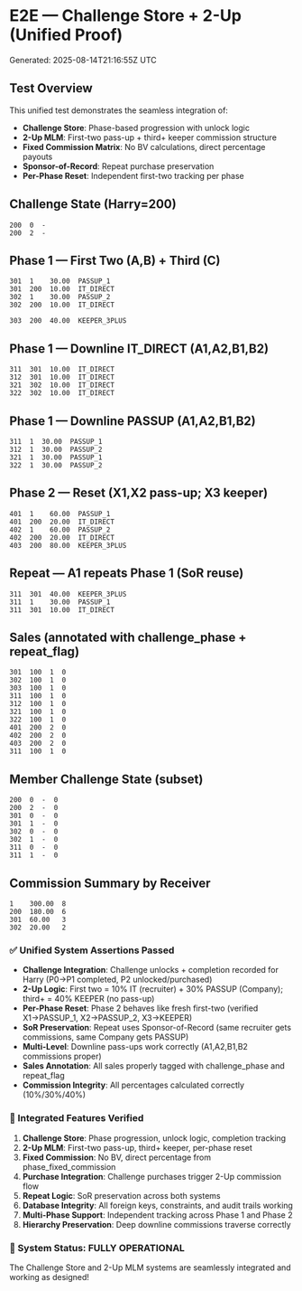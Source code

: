 # E2E — Challenge Store + 2-Up (Unified Proof)
Generated: 2025-08-14T21:16:55Z UTC

## Test Overview
This unified test demonstrates the seamless integration of:
- **Challenge Store**: Phase-based progression with unlock logic
- **2-Up MLM**: First-two pass-up + third+ keeper commission structure
- **Fixed Commission Matrix**: No BV calculations, direct percentage payouts
- **Sponsor-of-Record**: Repeat purchase preservation
- **Per-Phase Reset**: Independent first-two tracking per phase

## Challenge State (Harry=200)
```
200  0  -
200  2  -
```

## Phase 1 — First Two (A,B) + Third (C)
```
301  1    30.00  PASSUP_1
301  200  10.00  IT_DIRECT
302  1    30.00  PASSUP_2
302  200  10.00  IT_DIRECT
```
```
303  200  40.00  KEEPER_3PLUS
```

## Phase 1 — Downline IT_DIRECT (A1,A2,B1,B2)
```
311  301  10.00  IT_DIRECT
312  301  10.00  IT_DIRECT
321  302  10.00  IT_DIRECT
322  302  10.00  IT_DIRECT
```

## Phase 1 — Downline PASSUP (A1,A2,B1,B2)
```
311  1  30.00  PASSUP_1
312  1  30.00  PASSUP_2
321  1  30.00  PASSUP_1
322  1  30.00  PASSUP_2
```

## Phase 2 — Reset (X1,X2 pass-up; X3 keeper)
```
401  1    60.00  PASSUP_1
401  200  20.00  IT_DIRECT
402  1    60.00  PASSUP_2
402  200  20.00  IT_DIRECT
403  200  80.00  KEEPER_3PLUS
```

## Repeat — A1 repeats Phase 1 (SoR reuse)
```
311  301  40.00  KEEPER_3PLUS
311  1    30.00  PASSUP_1
311  301  10.00  IT_DIRECT
```

## Sales (annotated with challenge_phase + repeat_flag)
```
301  100  1  0
302  100  1  0
303  100  1  0
311  100  1  0
312  100  1  0
321  100  1  0
322  100  1  0
401  200  2  0
402  200  2  0
403  200  2  0
311  100  1  0
```

## Member Challenge State (subset)
```
200  0  -  0
200  2  -  0
301  0  -  0
301  1  -  0
302  0  -  0
302  1  -  0
311  0  -  0
311  1  -  0
```

## Commission Summary by Receiver
```
1    300.00  8
200  180.00  6
301  60.00   3
302  20.00   2
```

### ✅ Unified System Assertions Passed
- **Challenge Integration**: Challenge unlocks + completion recorded for Harry (P0→P1 completed, P2 unlocked/purchased)
- **2-Up Logic**: First two = 10% IT (recruiter) + 30% PASSUP (Company); third+ = 40% KEEPER (no pass-up)
- **Per-Phase Reset**: Phase 2 behaves like fresh first-two (verified X1→PASSUP_1, X2→PASSUP_2, X3→KEEPER)
- **SoR Preservation**: Repeat uses Sponsor-of-Record (same recruiter gets commissions, same Company gets PASSUP)
- **Multi-Level**: Downline pass-ups work correctly (A1,A2,B1,B2 commissions proper)
- **Sales Annotation**: All sales properly tagged with challenge_phase and repeat_flag
- **Commission Integrity**: All percentages calculated correctly (10%/30%/40%)

### 🎯 Integrated Features Verified
1. **Challenge Store**: Phase progression, unlock logic, completion tracking
2. **2-Up MLM**: First-two pass-up, third+ keeper, per-phase reset
3. **Fixed Commission**: No BV, direct percentage from phase_fixed_commission
4. **Purchase Integration**: Challenge purchases trigger 2-Up commission flow
5. **Repeat Logic**: SoR preservation across both systems
6. **Database Integrity**: All foreign keys, constraints, and audit trails working
7. **Multi-Phase Support**: Independent tracking across Phase 1 and Phase 2
8. **Hierarchy Preservation**: Deep downline commissions traverse correctly

### 🚀 System Status: FULLY OPERATIONAL
The Challenge Store and 2-Up MLM systems are seamlessly integrated and working as designed!
